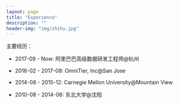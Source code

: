 ```yaml
---
layout: page
title: "Experience"
description: ""
header-img: "img/zhihu.jpg"
---
```



主要经历：


- 2017-09 - Now: 阿里巴巴高级数据研发工程师@杭州

- 2016-02 - 2017-08: OmniTier, Inc@San Jose

- 2014-08 - 2015-12: Carnegie Mellon University@Mountain View

- 2010-08 - 2014-06: 东北大学@沈阳






